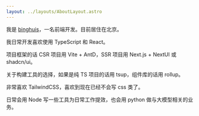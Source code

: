 ```yaml
---
layout: ../layouts/AboutLayout.astro
---
```


我是 [binghuis](https://github.com/binghuis?tab=repositories)，一名前端开发。目前居住在北京。

我日常开发喜欢使用 TypeScript 和 React。

项目框架的话 CSR 项目用 Vite + AntD，SSR 项目用 Next.js + NextUI 或 shadcn/ui。

关于构建工具的选择，如果是纯 TS 项目的话用 tsup，组件库的话用 rollup。

非常喜欢 TailwindCSS，喜欢到现在已经不会写 css 类了。

日常会用 Node 写一些工具为日常工作提效，也会用 python 做与大模型相关的业务。
